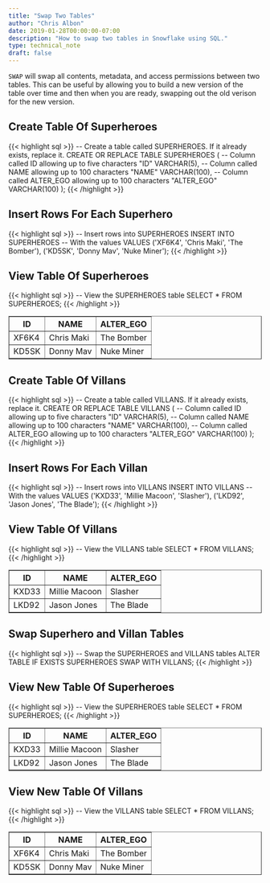 ```yaml
---
title: "Swap Two Tables"
author: "Chris Albon"
date: 2019-01-28T00:00:00-07:00
description: "How to swap two tables in Snowflake using SQL."
type: technical_note
draft: false
---
```


`SWAP` will swap all contents, metadata, and access permissions between two tables. This can be useful by allowing you to build a new version of the table over time and then when you are ready, swapping out the old verison for the new version.

## Create Table Of Superheroes

{{< highlight sql >}}
-- Create a table called SUPERHEROES. If it already exists, replace it.
CREATE OR REPLACE TABLE SUPERHEROES (
  -- Column called ID allowing up to five characters
  "ID" VARCHAR(5), 
  -- Column called NAME allowing up to 100 characters
  "NAME" VARCHAR(100),
  -- Column called ALTER_EGO allowing up to 100 characters
  "ALTER_EGO" VARCHAR(100)
);
{{< /highlight >}}

## Insert Rows For Each Superhero

{{< highlight sql >}}
-- Insert rows into SUPERHEROES
INSERT INTO SUPERHEROES 
    -- With the values
    VALUES
    ('XF6K4', 'Chris Maki', 'The Bomber'),
    ('KD5SK', 'Donny Mav', 'Nuke Miner');
{{< /highlight >}}

## View Table Of Superheroes

{{< highlight sql >}}
-- View the SUPERHEROES table
SELECT * FROM SUPERHEROES;
{{< /highlight >}}
<table border=1>
    <thead>
        <tr>
            <th>ID</th>
            <th>NAME</th>
            <th>ALTER_EGO</th>
        </tr>
    </thead>
    <tbody>
        <tr>
            <td>XF6K4</td>
            <td>Chris Maki</td>
            <td>The Bomber</td>
        </tr>
        <tr>
            <td>KD5SK</td>
            <td>Donny Mav</td>
            <td>Nuke Miner</td>
        </tr>
    </tbody>
</table>

## Create Table Of Villans

{{< highlight sql >}}
-- Create a table called VILLANS. If it already exists, replace it.
CREATE OR REPLACE TABLE VILLANS (
  -- Column called ID allowing up to five characters
  "ID" VARCHAR(5), 
  -- Column called NAME allowing up to 100 characters
  "NAME" VARCHAR(100),
  -- Column called ALTER_EGO allowing up to 100 characters
  "ALTER_EGO" VARCHAR(100)
);
{{< /highlight >}}

## Insert Rows For Each Villan

{{< highlight sql >}}
-- Insert rows into VILLANS
INSERT INTO VILLANS 
    -- With the values
    VALUES
    ('KXD33', 'Millie Macoon', 'Slasher'),
    ('LKD92', 'Jason Jones', 'The Blade');
{{< /highlight >}}

## View Table Of Villans

{{< highlight sql >}}
-- View the VILLANS table
SELECT * FROM VILLANS;
{{< /highlight >}}
<table border=1>
    <thead>
        <tr>
            <th>ID</th>
            <th>NAME</th>
            <th>ALTER_EGO</th>
        </tr>
    </thead>
    <tbody>
        <tr>
            <td>KXD33</td>
            <td>Millie Macoon</td>
            <td>Slasher</td>
        </tr>
        <tr>
            <td>LKD92</td>
            <td>Jason Jones</td>
            <td>The Blade</td>
        </tr>
    </tbody>
</table>

## Swap Superhero and Villan Tables

{{< highlight sql >}}
-- Swap the SUPERHEROES and VILLANS tables
ALTER TABLE IF EXISTS SUPERHEROES SWAP WITH VILLANS;
{{< /highlight >}}

## View New Table Of Superheroes

{{< highlight sql >}}
-- View the SUPERHEROES table
SELECT * FROM SUPERHEROES;
{{< /highlight >}}
<table border=1>
    <thead>
        <tr>
            <th>ID</th>
            <th>NAME</th>
            <th>ALTER_EGO</th>
        </tr>
    </thead>
    <tbody>
        <tr>
            <td>KXD33</td>
            <td>Millie Macoon</td>
            <td>Slasher</td>
        </tr>
        <tr>
            <td>LKD92</td>
            <td>Jason Jones</td>
            <td>The Blade</td>
        </tr>
    </tbody>
</table>

## View New Table Of Villans

{{< highlight sql >}}
-- View the VILLANS table
SELECT * FROM VILLANS;
{{< /highlight >}}
<table border=1>
    <thead>
        <tr>
            <th>ID</th>
            <th>NAME</th>
            <th>ALTER_EGO</th>
        </tr>
    </thead>
    <tbody>
        <tr>
            <td>XF6K4</td>
            <td>Chris Maki</td>
            <td>The Bomber</td>
        </tr>
        <tr>
            <td>KD5SK</td>
            <td>Donny Mav</td>
            <td>Nuke Miner</td>
        </tr>
    </tbody>
</table>
